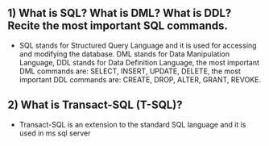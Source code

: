 ## 1) What is SQL? What is DML? What is DDL? Recite the most important SQL commands.
* SQL stands for Structured Query Language and it is used for accessing and modifying the database. DML stands for Data Manipulation Language, DDL stands for Data Definition Language, the most important DML commands are: SELECT, INSERT, UPDATE, DELETE, the most important DDL commands are: CREATE, DROP, ALTER, GRANT, REVOKE.

## 2) What is Transact-SQL (T-SQL)?
* Transact-SQL is an extension to the standard SQL language and it is used in ms sql server